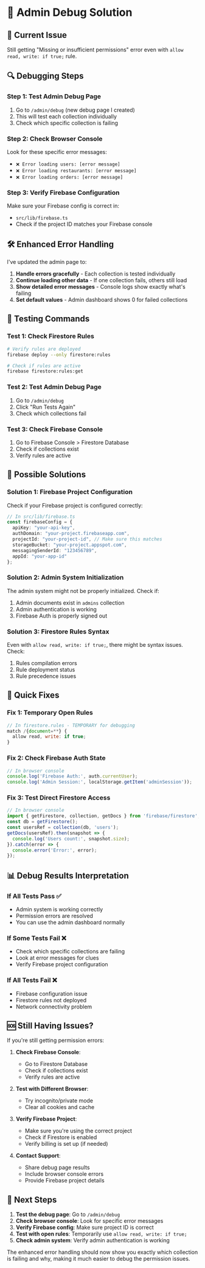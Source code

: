# 🔧 Admin Debug Solution

## 🚨 Current Issue
Still getting "Missing or insufficient permissions" error even with `allow read, write: if true;` rule.

## 🔍 Debugging Steps

### Step 1: Test Admin Debug Page
1. Go to `/admin/debug` (new debug page I created)
2. This will test each collection individually
3. Check which specific collection is failing

### Step 2: Check Browser Console
Look for these specific error messages:
- `❌ Error loading users: [error message]`
- `❌ Error loading restaurants: [error message]`
- `❌ Error loading orders: [error message]`

### Step 3: Verify Firebase Configuration
Make sure your Firebase config is correct in:
- `src/lib/firebase.ts`
- Check if the project ID matches your Firebase console

## 🛠️ Enhanced Error Handling

I've updated the admin page to:
1. **Handle errors gracefully** - Each collection is tested individually
2. **Continue loading other data** - If one collection fails, others still load
3. **Show detailed error messages** - Console logs show exactly what's failing
4. **Set default values** - Admin dashboard shows 0 for failed collections

## 🧪 Testing Commands

### Test 1: Check Firestore Rules
```bash
# Verify rules are deployed
firebase deploy --only firestore:rules

# Check if rules are active
firebase firestore:rules:get
```

### Test 2: Test Admin Debug Page
1. Go to `/admin/debug`
2. Click "Run Tests Again"
3. Check which collections fail

### Test 3: Check Firebase Console
1. Go to Firebase Console > Firestore Database
2. Check if collections exist
3. Verify rules are active

## 🔧 Possible Solutions

### Solution 1: Firebase Project Configuration
Check if your Firebase project is configured correctly:
```typescript
// In src/lib/firebase.ts
const firebaseConfig = {
  apiKey: "your-api-key",
  authDomain: "your-project.firebaseapp.com",
  projectId: "your-project-id", // Make sure this matches
  storageBucket: "your-project.appspot.com",
  messagingSenderId: "123456789",
  appId: "your-app-id"
};
```

### Solution 2: Admin System Initialization
The admin system might not be properly initialized. Check if:
1. Admin documents exist in `admins` collection
2. Admin authentication is working
3. Firebase Auth is properly signed out

### Solution 3: Firestore Rules Syntax
Even with `allow read, write: if true;`, there might be syntax issues. Check:
1. Rules compilation errors
2. Rule deployment status
3. Rule precedence issues

## 🚀 Quick Fixes

### Fix 1: Temporary Open Rules
```javascript
// In firestore.rules - TEMPORARY for debugging
match /{document=**} {
  allow read, write: if true;
}
```

### Fix 2: Check Firebase Auth State
```javascript
// In browser console
console.log('Firebase Auth:', auth.currentUser);
console.log('Admin Session:', localStorage.getItem('adminSession'));
```

### Fix 3: Test Direct Firestore Access
```javascript
// In browser console
import { getFirestore, collection, getDocs } from 'firebase/firestore';
const db = getFirestore();
const usersRef = collection(db, 'users');
getDocs(usersRef).then(snapshot => {
  console.log('Users count:', snapshot.size);
}).catch(error => {
  console.error('Error:', error);
});
```

## 📊 Debug Results Interpretation

### If All Tests Pass ✅
- Admin system is working correctly
- Permission errors are resolved
- You can use the admin dashboard normally

### If Some Tests Fail ❌
- Check which specific collections are failing
- Look at error messages for clues
- Verify Firebase project configuration

### If All Tests Fail ❌
- Firebase configuration issue
- Firestore rules not deployed
- Network connectivity problem

## 🆘 Still Having Issues?

If you're still getting permission errors:

1. **Check Firebase Console**:
   - Go to Firestore Database
   - Check if collections exist
   - Verify rules are active

2. **Test with Different Browser**:
   - Try incognito/private mode
   - Clear all cookies and cache

3. **Verify Firebase Project**:
   - Make sure you're using the correct project
   - Check if Firestore is enabled
   - Verify billing is set up (if needed)

4. **Contact Support**:
   - Share debug page results
   - Include browser console errors
   - Provide Firebase project details

## 📝 Next Steps

1. **Test the debug page**: Go to `/admin/debug`
2. **Check browser console**: Look for specific error messages
3. **Verify Firebase config**: Make sure project ID is correct
4. **Test with open rules**: Temporarily use `allow read, write: if true;`
5. **Check admin system**: Verify admin authentication is working

The enhanced error handling should now show you exactly which collection is failing and why, making it much easier to debug the permission issues.

